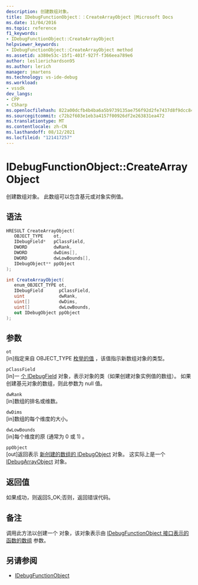 ```yaml
---
description: 创建数组对象。
title: IDebugFunctionObject：：CreateArrayObject |Microsoft Docs
ms.date: 11/04/2016
ms.topic: reference
f1_keywords:
- IDebugFunctionObject::CreateArrayObject
helpviewer_keywords:
- IDebugFunctionObject::CreateArrayObject method
ms.assetid: a380e53c-15f1-401f-927f-f366eea789e6
author: leslierichardson95
ms.author: lerich
manager: jmartens
ms.technology: vs-ide-debug
ms.workload:
- vssdk
dev_langs:
- CPP
- CSharp
ms.openlocfilehash: 822a00dcfb4b4ba6a5b9739135ae756f92d2fe7437d8f9dcc8407fd17624a2fc
ms.sourcegitcommit: c72b2f603e1eb3a4157f00926df2e263831ea472
ms.translationtype: MT
ms.contentlocale: zh-CN
ms.lasthandoff: 08/12/2021
ms.locfileid: "121417257"
---
```

# <a name="idebugfunctionobjectcreatearrayobject"></a>IDebugFunctionObject::CreateArrayObject
创建数组对象。 此数组可以包含基元或对象实例值。

## <a name="syntax"></a>语法

```cpp
HRESULT CreateArrayObject( 
   OBJECT_TYPE    ot,
   IDebugField*   pClassField,
   DWORD          dwRank,
   DWORD          dwDims[],
   DWORD          dwLowBounds[],
   IDebugObject** ppObject
);
```

```csharp
int CreateArrayObject(
   enum_OBJECT_TYPE ot,
   IDebugField      pClassField,
   uint             dwRank,
   uint[]           dwDims,
   uint[]           dwLowBounds,
   out IDebugObject ppObject
);
```

## <a name="parameters"></a>参数
`ot`\
[in]指定来自 OBJECT_TYPE [枚举的值](../../../extensibility/debugger/reference/object-type.md) ，该值指示新数组对象的类型。

`pClassField`\
[in]一 [个 IDebugField](../../../extensibility/debugger/reference/idebugfield.md) 对象，表示对象的类（如果创建对象实例值的数组）。 如果创建基元对象的数组，则此参数为 null 值。

`dwRank`\
[in]数组的排名或维数。

`dwDims`\
[in]数组的每个维度的大小。

`dwLowBounds`\
[in]每个维度的原 (通常为 0 或 1) 。

`ppObject`\
[out]返回表示 [新创建的数组的 IDebugObject](../../../extensibility/debugger/reference/idebugobject.md) 对象。 这实际上是一个 [IDebugArrayObject](../../../extensibility/debugger/reference/idebugarrayobject.md) 对象。

## <a name="return-value"></a>返回值
 如果成功，则返回S_OK;否则，返回错误代码。

## <a name="remarks"></a>备注
 调用此方法以创建一个 对象，该对象表示由 [IDebugFunctionObject 接口表示的函数的数组](../../../extensibility/debugger/reference/idebugfunctionobject.md) 参数。

## <a name="see-also"></a>另请参阅
- [IDebugFunctionObject](../../../extensibility/debugger/reference/idebugfunctionobject.md)
